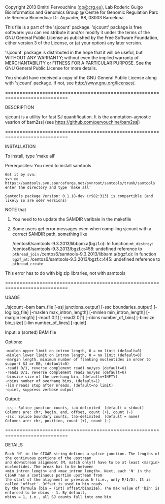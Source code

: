 Copyright 2013 Dmitri Pervouchine (dp@crg.eu), Lab Roderic Guigo
Bioinformatics and Genomics Group @ Centre for Genomic Regulation
Parc de Recerca Biomedica: Dr. Aiguader, 88, 08003 Barcelona

This file is a part of the 'sjcount' package. 
'sjcount' package is free software: you can redistribute it and/or modify
it under the terms of the GNU General Public License as published by
the Free Software Foundation, either version 3 of the License, or
(at your option) any later version.

'sjcount' package is distributed in the hope that it will be useful,
but WITHOUT ANY WARRANTY; without even the implied warranty of
MERCHANTABILITY or FITNESS FOR A PARTICULAR PURPOSE.  See the
GNU General Public License for more details.

You should have received a copy of the GNU General Public License 
along with 'sjcount' package.  If not, see <http://www.gnu.org/licenses/>.

============================================================================

DESCRIPTION

sjcount is a utility for fast SJ quantification. It is the annotation-agnostic 
vesrion of bam2ssj (see https://github.com/pervouchine/bam2ssj)

============================================================================

INSTALLATION

To install, type 'make all'

Prerequisites:
	You need to install samtools

	Get it by svn:
	svn co https://samtools.svn.sourceforge.net/svnroot/samtools/trunk/samtools
	enter the directory and type 'make all'

	Samtools package Version: 0.1.18-dev (r982:313) is compartible (and likely so are oder versions)

NOTE that

1.	You need to to update the SAMDIR varibale in the makefile

2.	Some users get error messages even when compiling sjcount with a correct SAMDIR path, something like

	/centos6/samtools-9.3.2013/libbam.a(bgzf.o): In function `mt_destroy`:
	/centos6/samtools-9.3.2013/bgzf.c:458: undefined reference to `pthread_join`
	/centos6/samtools-9.3.2013/libbam.a(bgzf.o): In function `bgzf_mt`:
	/centos6/samtools-9.3.2013/bgzf.c:445: undefined reference to `pthread_create`

This error has to do with big zip libraries, not with samtools

============================================================================

USAGE

./sjcount -bam bam_file [-ssj junctions_output] [-ssc boundaries_output] [-log log_file] [-maxlen max_intron_length] [-minlen min_intron_length] [-margin length] [-read1 0|1] [-read2 0|1] [-nbins number_of_bins] [-binsize bin_size] [-lim number_of_lines] [-quiet]

Input:   a (sorted) BAM file

Options:

	-maxlen upper limit on intron length, 0 = no limit (default=0)
	-minlen lower limit on intron length, 0 = no limit (default=0)
	-margin length, minimum number of flanking nucleotides in order to support SJ or EB, (default=0)
	-read1 0/1, reverse complement read1 no/yes (default=0)
	-read2 0/1, reverse complement read2 no/yes (default=0)
	-binsize size of the overhang bin, (default=+INFTY)
	-nbins number of overhang bins, (default=1)
	-lim nreads stop after nreads, (default=no limit)
	-quiet, suppress verbose output

Output:

	-ssj: Splice junction counts, tab-delimited  (default = stdout)
	Columns are: chr, begin, end, offset, count (+), count (-)
	-ssc: Splice boundary counts, tab-delimited  (default = none)
	Columns are: chr, position, count (+), count (-)


============================================================================

DETAILS

	Each 'N' in the CIGAR string defines a splice junction. The lengths of the continuous portions of the upstream 
	and downstream alignment (M, match only!) have to be at least <margin> nucleotides. The break has to be between
	<min_intron_length> and <max_intron_length>. Next, each 'N' in the CIGAR has a continuous portion upstream from 
	the start of the alignment or previous N (i.e., only M/I/D). It is called 'offset'. Offset is used to bin reads 
	by the formula {bin = (int) offset/binsize}. The max value of 'bin' is enforced to be nbins - 1. By default, 
	nbins = 1, i.e., all SJ counts fall into one bin.
 








